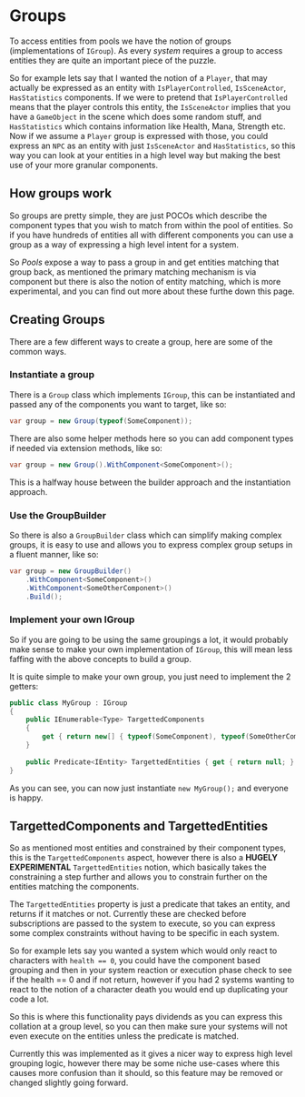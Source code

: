 # Groups

To access entities from pools we have the notion of groups (implementations of `IGroup`). As every *system* requires a group to access entities they are quite an important piece of the puzzle.

So for example lets say that I wanted the notion of a `Player`, that may actually be expressed as an entity with `IsPlayerControlled`, `IsSceneActor`, `HasStatistics` components. If we were to pretend that `IsPlayerControlled` means that the player controls this entity, the `IsSceneActor` implies that you have a `GameObject` in the scene which does some random stuff, and `HasStatistics` which contains information like Health, Mana, Strength etc. Now if we assume a `Player` group is expressed with those, you could express an `NPC` as an entity with just `IsSceneActor` and `HasStatistics`, so this way you can look at your entities in a high level way but making the best use of your more granular components.

## How groups work

So groups are pretty simple, they are just POCOs which describe the component types that you wish to match from within the pool of entities. So if you have hundreds of entities all with different components you can use a group as a way of expressing a high level intent for a system. 

So *Pools* expose a way to pass a group in and get entities matching that group back, as mentioned the primary matching mechanism is via component but there is also the notion of entity matching, which is more experimental, and you can find out more about these furthe down this page.

## Creating Groups

There are a few different ways to create a group, here are some of the common ways.

### Instantiate a group

There is a `Group` class which implements `IGroup`, this can be instantiated and passed any of the components you want to target, like so:

```c#
var group = new Group(typeof(SomeComponent));
```

There are also some helper methods here so you can add component types if needed via extension methods, like so:

```c#
var group = new Group().WithComponent<SomeComponent>();
```

This is a halfway house between the builder approach and the instantiation approach.

### Use the GroupBuilder

So there is also a `GroupBuilder` class which can simplify making complex groups, it is easy to use and allows you to express complex group setups in a fluent manner, like so:

```c#
var group = new GroupBuilder()
    .WithComponent<SomeComponent>()
    .WithComponent<SomeOtherComponent>()
    .Build();
```

### Implement your own IGroup

So if you are going to be using the same groupings a lot, it would probably make sense to make your own implementation of `IGroup`, this will mean less faffing with the above concepts to build a group.

It is quite simple to make your own group, you just need to implement the 2 getters:

```c#
public class MyGroup : IGroup
{
    public IEnumerable<Type> TargettedComponents 
    { 
        get { return new[] { typeof(SomeComponent), typeof(SomeOtherComponent) }; } 
    }
        
    public Predicate<IEntity> TargettedEntities { get { return null; } }
}
```

As you can see, you can now just instantiate `new MyGroup();` and everyone is happy.

## TargettedComponents and TargettedEntities

So as mentioned most entities and constrained by their component types, this is the `TargettedComponents` aspect, however there is also a **HUGELY EXPERIMENTAL** `TargettedEntities` notion, which basically takes the constraining a step further and allows you to constrain further on the entities matching the components.

The `TargettedEntities` property is just a predicate that takes an entity, and returns if it matches or not. Currently these are checked before subscriptions are passed to the system to execute, so you can express some complex constraints without having to be specific in each system.

So for example lets say you wanted a system which would only react to characters with `health == 0`, you could have the component based grouping and then in your system reaction or execution phase check to see if the health == 0 and if not return, however if you had 2 systems wanting to react to the notion of a character death you would end up duplicating your code a lot.

So this is where this functionality pays dividends as you can express this collation at a group level, so you can then make sure your systems will not even execute on the entities unless the predicate is matched.

Currently this was implemented as it gives a nicer way to express high level grouping logic, however there may be some niche use-cases where this causes more confusion than it should, so this feature may be removed or changed slightly going forward.
